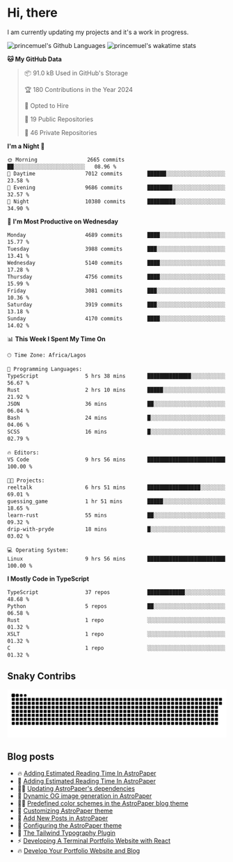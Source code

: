 # Hi, there

<!--
**princemuel/princemuel** is a ✨ _special_ ✨ repository because its `README.md` (this file) appears on your GitHub profile.

Here are some ideas to get you started:

- 🔭 I’m currently working on ...
- 🌱 I’m currently learning ...
- 👯 I’m looking to collaborate on ...
- 🤔 I’m looking for help with ...
- 💬 Ask me about ...
- 📫 How to reach me: ...
- 😄 Pronouns: ...
- ⚡ Fun fact: ...
-->

I am currently updating my projects and it's a work in progress.

![princemuel's Github Languages](https://github-readme-stats.vercel.app/api/top-langs/?username=princemuel&text_color=586069&layout=compact&hide_border=true&title_color=0366d6&count_private=true&include_all_commits=true&theme=tokyonight&show_icons=true)
![princemuel's wakatime stats](https://github-readme-stats.vercel.app/api/wakatime?username=princemuel&text_color=586069&layout=compact&hide_border=true&title_color=0366d6&count_private=true&include_all_commits=true&theme=tokyonight&show_icons=true)

<!--START_SECTION:waka-->
**🐱 My GitHub Data** 

> 📦 91.0 kB Used in GitHub's Storage 
 > 
> 🏆 180 Contributions in the Year 2024
 > 
> 💼 Opted to Hire
 > 
> 📜 19 Public Repositories 
 > 
> 🔑 46 Private Repositories 
 > 
**I'm a Night 🦉** 

```text
🌞 Morning                2665 commits        ██░░░░░░░░░░░░░░░░░░░░░░░   08.96 % 
🌆 Daytime                7012 commits        ██████░░░░░░░░░░░░░░░░░░░   23.58 % 
🌃 Evening                9686 commits        ████████░░░░░░░░░░░░░░░░░   32.57 % 
🌙 Night                  10380 commits       █████████░░░░░░░░░░░░░░░░   34.90 % 
```
📅 **I'm Most Productive on Wednesday** 

```text
Monday                   4689 commits        ████░░░░░░░░░░░░░░░░░░░░░   15.77 % 
Tuesday                  3988 commits        ███░░░░░░░░░░░░░░░░░░░░░░   13.41 % 
Wednesday                5140 commits        ████░░░░░░░░░░░░░░░░░░░░░   17.28 % 
Thursday                 4756 commits        ████░░░░░░░░░░░░░░░░░░░░░   15.99 % 
Friday                   3081 commits        ███░░░░░░░░░░░░░░░░░░░░░░   10.36 % 
Saturday                 3919 commits        ███░░░░░░░░░░░░░░░░░░░░░░   13.18 % 
Sunday                   4170 commits        ████░░░░░░░░░░░░░░░░░░░░░   14.02 % 
```


📊 **This Week I Spent My Time On** 

```text
🕑︎ Time Zone: Africa/Lagos

💬 Programming Languages: 
TypeScript               5 hrs 38 mins       ██████████████░░░░░░░░░░░   56.67 % 
Rust                     2 hrs 10 mins       █████░░░░░░░░░░░░░░░░░░░░   21.92 % 
JSON                     36 mins             ██░░░░░░░░░░░░░░░░░░░░░░░   06.04 % 
Bash                     24 mins             █░░░░░░░░░░░░░░░░░░░░░░░░   04.06 % 
SCSS                     16 mins             █░░░░░░░░░░░░░░░░░░░░░░░░   02.79 % 

🔥 Editors: 
VS Code                  9 hrs 56 mins       █████████████████████████   100.00 % 

🐱‍💻 Projects: 
reeltalk                 6 hrs 51 mins       █████████████████░░░░░░░░   69.01 % 
guessing_game            1 hr 51 mins        █████░░░░░░░░░░░░░░░░░░░░   18.65 % 
learn-rust               55 mins             ██░░░░░░░░░░░░░░░░░░░░░░░   09.32 % 
drip-with-pryde          18 mins             █░░░░░░░░░░░░░░░░░░░░░░░░   03.02 % 

💻 Operating System: 
Linux                    9 hrs 56 mins       █████████████████████████   100.00 % 
```

**I Mostly Code in TypeScript** 

```text
TypeScript               37 repos            ████████████░░░░░░░░░░░░░   48.68 % 
Python                   5 repos             ██░░░░░░░░░░░░░░░░░░░░░░░   06.58 % 
Rust                     1 repo              ░░░░░░░░░░░░░░░░░░░░░░░░░   01.32 % 
XSLT                     1 repo              ░░░░░░░░░░░░░░░░░░░░░░░░░   01.32 % 
C                        1 repo              ░░░░░░░░░░░░░░░░░░░░░░░░░   01.32 % 
```




<!--END_SECTION:waka-->

## Snaky Contribs

<img src='/assets/github-snake-dark.svg' alt='Snaky Contributions' />

## Blog posts

<!-- BLOG-POST-LIST:START -->
 - 🔥 <a href='https://princemuel.vercel.app/blog/how-to-add-an-estimated-reading-time/?&ref=github-profile-readme'>Adding Estimated Reading Time In AstroPaper</a>
 - 🚀 <a href='https://princemuel.vercel.app/blog/how-to-add-estimated-reading-time/?&ref=github-profile-readme'>Adding Estimated Reading Time In AstroPaper</a>
 - 👨‍💻 <a href='https://princemuel.vercel.app/blog/how-to-update-dependencies/?&ref=github-profile-readme'>Updating AstroPaper&#39;s dependencies</a>
 - 👀 <a href='https://princemuel.vercel.app/blog/dynamic-og-images/?&ref=github-profile-readme'>Dynamic OG image generation in AstroPaper</a>
 - ✍🏽 <a href='https://princemuel.vercel.app/blog/predefined-color-schemes/?&ref=github-profile-readme'>Predefined color schemes in the AstroPaper blog theme</a>
 - 🥳 <a href='https://princemuel.vercel.app/blog/customizing-astropaper-theme-color-schemes/?&ref=github-profile-readme'>Customizing AstroPaper theme</a>
 - 💯 <a href='https://princemuel.vercel.app/blog/adding-new-post/?&ref=github-profile-readme'>Add New Posts in AstroPaper</a>
 - 💫 <a href='https://princemuel.vercel.app/blog/how-to-configure-astropaper-theme/?&ref=github-profile-readme'>Configuring the AstroPaper theme</a>
 - 🌮 <a href='https://princemuel.vercel.app/blog/tailwind-typography/?&ref=github-profile-readme'>The Tailwind Typography Plugin</a>
 - ⚡️ <a href='https://princemuel.vercel.app/blog/terminal-development/?&ref=github-profile-readme'>Developing A Terminal Portfolio Website with React</a>
 - 🔥 <a href='https://princemuel.vercel.app/blog/portfolio-website-development/?&ref=github-profile-readme'>Develop Your Portfolio Website and Blog</a><!-- BLOG-POST-LIST:END -->
